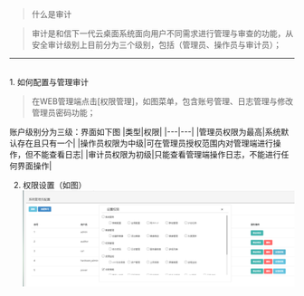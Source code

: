 <blockquote class="info">
	什么是审计
</blockquote> 
 
> 审计是和信下一代云桌面系统面向用户不同需求进行管理与审查的功能，从安全审计级别上目前分为三个级别，包括（管理员、操作员与审计员）；

* * * * * 
</br>
1.  如何配置与管理审计
<blockquote class="success">
在WEB管理端点击[权限管理]，如图菜单，包含账号管理、日志管理与修改管理员密码功能；
</blockquote> 

账户级别分为三级：界面如下图
|类型|权限|
|---|---|
|管理员权限为最高|系统默认存在且只有一个|
|操作员权限为中级|可在管理员授权范围内对管理端进行操作，但不能查看日志|
|审计员权限为初级|只能查看管理端操作日志，不能进行任何界面操作|

2. 权限设置（如图）
![](../images/screenshot_1526202188292.png)
